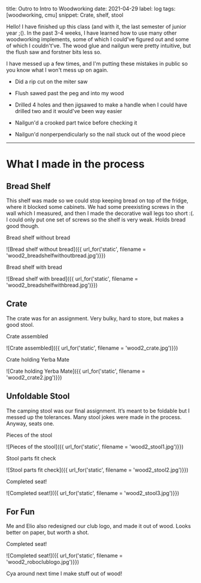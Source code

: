 title: Outro to Intro to Woodworking
date: 2021-04-29
label: log
tags: [woodworking, cmu]
snippet: Crate, shelf, stool

Hello! I have finished up this class (and with it, the last semester of junior year ;(). In the past 3-4 weeks, I have learned how to use many other woodworking implements, some of which I could've figured out and some of which I couldn't've. The wood glue and nailgun were pretty intuitive, but the flush saw and forstner bits less so. 

I have messed up a few times, and I'm putting these mistakes in public so you know what I won't mess up on again. 
 
 - Did a rip cut on the miter saw
 
 - Flush sawed past the peg and into my wood
 
 - Drilled 4 holes and then jigsawed to make a handle when I could have drilled two and it would've been way easier
 
 - Nailgun'd a crooked part twice before checking it
 
 - Nailgun'd nonperpendicularly so the nail stuck out of the wood piece


<hr>

# What I made in the process

## Bread Shelf
This shelf was made so we could stop keeping bread on top of the fridge, where it blocked some cabinets. We had some preexisting screws in the wall which I measured, and then I made the decorative wall legs too short :(. I could only put one set of screws so the shelf is very weak. Holds bread good though. 


<p class="caption">Bread shelf without bread</p>
![Bread shelf without bread]({{ url_for('static', filename = 'wood2_breadshelfwithoutbread.jpg')}})


<p class="caption">Bread shelf with bread</p>
![Bread shelf with bread]({{ url_for('static', filename = 'wood2_breadshelfwithbread.jpg')}})


## Crate
The crate was for an assignment. Very bulky, hard to store, but makes a good stool. 

<p class="caption">Crate assembled</p>
![Crate assembled]({{ url_for('static', filename = 'wood2_crate.jpg')}})

<p class="caption">Crate holding Yerba Mate</p>
![Crate holding Yerba Mate]({{ url_for('static', filename = 'wood2_crate2.jpg')}})

## Unfoldable Stool
The camping stool was our final assignment. It’s meant to be foldable but I messed up the tolerances. Many stool jokes were made in the process. Anyway, seats one. 

<p class="caption">Pieces of the stool</p>
![Pieces of the stool]({{ url_for('static', filename = 'wood2_stool1.jpg')}})

<p class="caption">Stool parts fit check</p>
![Stool parts fit check]({{ url_for('static', filename = 'wood2_stool2.jpg')}})

<p class="caption">Completed seat!</p>
![Completed seat!]({{ url_for('static', filename = 'wood2_stool3.jpg')}})

## For Fun
Me and Elio also redesigned our club logo, and made it out of wood. Looks better on paper, but worth a shot.

<p class="caption">Completed seat!</p>
![Completed seat!]({{ url_for('static', filename = 'wood2_roboclublogo.jpg')}})



Cya around next time I make stuff out of wood!